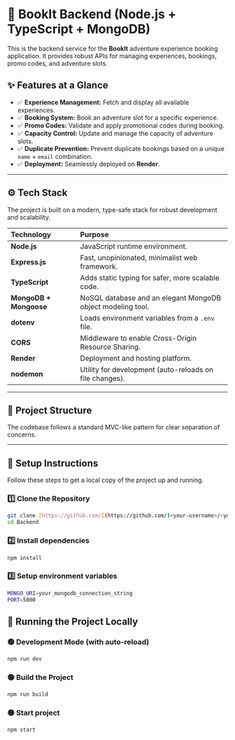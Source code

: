 # 🚀 BookIt Backend (Node.js + TypeScript + MongoDB)

This is the backend service for the **BookIt** adventure experience booking application. It provides robust APIs for managing experiences, bookings, promo codes, and adventure slots.

## ✨ Features at a Glance

* ✅ **Experience Management:** Fetch and display all available experiences.
* ✅ **Booking System:** Book an adventure slot for a specific experience.
* ✅ **Promo Codes:** Validate and apply promotional codes during booking.
* ✅ **Capacity Control:** Update and manage the capacity of adventure slots.
* ✅ **Duplicate Prevention:** Prevent duplicate bookings based on a unique `name` + `email` combination.
* ✅ **Deployment:** Seamlessly deployed on **Render**.

---

## ⚙️ Tech Stack

The project is built on a modern, type-safe stack for robust development and scalability.

| Technology | Purpose |
| :--- | :--- |
| **Node.js** | JavaScript runtime environment. |
| **Express.js** | Fast, unopinionated, minimalist web framework. |
| **TypeScript** | Adds static typing for safer, more scalable code. |
| **MongoDB + Mongoose** | NoSQL database and an elegant MongoDB object modeling tool. |
| **dotenv** | Loads environment variables from a `.env` file. |
| **CORS** | Middleware to enable Cross-Origin Resource Sharing. |
| **Render** | Deployment and hosting platform. |
| **nodemon** | Utility for development (auto-reloads on file changes). |

---

## 📁 Project Structure

The codebase follows a standard MVC-like pattern for clear separation of concerns.

---

## 🧰 Setup Instructions

Follow these steps to get a local copy of the project up and running.

### 1️⃣ Clone the Repository

```bash
git clone [https://github.com/](https://github.com/)<your-username>/<your-repo-name>.git
cd Backend
```

### 2️⃣ Install dependencies

```bash
npm install
```

### 3️⃣ Setup environment variables

```bash
MONGO_URI=your_mongodb_connection_string
PORT=5000
```

## 🧪 Running the Project Locally

### 🟢 Development Mode (with auto-reload)
```bash
npm run dev
```

### 🟢 Build the Project
```bash
npm run build
```

### 🟢 Start project
```bash
npm start
```




